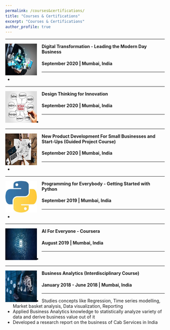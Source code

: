 ```yaml
---
permalink: /courses&certifications/
title: "Courses & Certifications"
excerpt: "Courses & Certifications"
author_profile: true
---
```

-----
<img align="left" height="100" width="100" src="../images/DigitalTransformation.jpg" style="padding-right:15px">

**Digital Transformation - Leading the Modern Day Business**
#### September 2020 | Mumbai, India

-----
*	


-----
<img align="left" height="100" width="100" src="../images/DesignThinking1.jpg" style="padding-right:15px">

**Design Thinking for Innovation**
#### September 2020 | Mumbai, India

-----
*	

-----
<img align="left" height="100" width="100" src="../images/ProductDevelopment2.jpg" style="padding-right:15px">

**New Product Development For Small Businesses and Start-Ups (Guided Project Course)**
#### September 2020 | Mumbai, India

-----
*	

-----
<img align="left" height="100" width="100" src="../images/Python.jpg" style="padding-right:15px">

**Programming for Everybody - Getting Started with Python**
#### September 2019 | Mumbai, India

-----
*	

-----
<img align="left" height="100" width="100" src="../images/AI1.jpg" style="padding-right:15px">

**AI For Everyone - Coursera**
#### August 2019 | Mumbai, India

-----
*	

-----
<img align="left" height="100" width="100" src="../images/BusinessAnalytics1.jpg" style="padding-right:15px">

**Business Analytics (Interdisciplinary Course)**
#### January 2018 - June 2018 | Mumbai, India

-----
*	Studies concepts like Regression, Time series modelling, Market basket analysis, Data visualization, Reporting
* Applied Business Analytics knowledge to statistically analyze variety of data and derive business value out of it 
* Developed a research report on the business of Cab Services in India <br>
